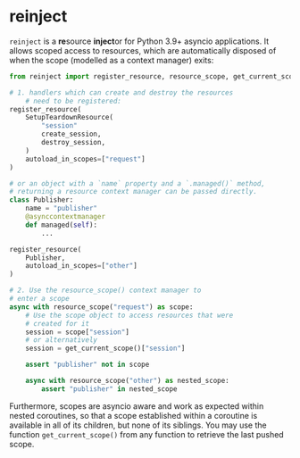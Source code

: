 reinject
========

`reinject` is a **re**source **inject**or for Python 3.9+ asyncio
applications. It allows scoped access to resources, which are
automatically disposed of when the scope (modelled as a context
manager) exits:


```python
from reinject import register_resource, resource_scope, get_current_scope

# 1. handlers which can create and destroy the resources
    # need to be registered:
register_resource(
    SetupTeardownResource(
        "session"
        create_session,
        destroy_session,
    )
    autoload_in_scopes=["request"]
)

# or an object with a `name` property and a `.managed()` method,
# returning a resource context manager can be passed directly.
class Publisher:
    name = "publisher"
    @asynccontextmanager
    def managed(self):
        ...

register_resource(
    Publisher,
    autoload_in_scopes=["other"]
)

# 2. Use the resource_scope() context manager to
# enter a scope
async with resource_scope("request") as scope:
    # Use the scope object to access resources that were
    # created for it
    session = scope["session"]
    # or alternatively
    session = get_current_scope()["session"]

    assert "publisher" not in scope

    async with resource_scope("other") as nested_scope:
        assert "publisher" in nested_scope
```

Furthermore, scopes are asyncio aware and work as expected
within nested coroutines, so that a scope established within
a coroutine is available in all of its children, but none of
its siblings. You may use the function `get_current_scope()`
from any function to retrieve the last pushed scope.
